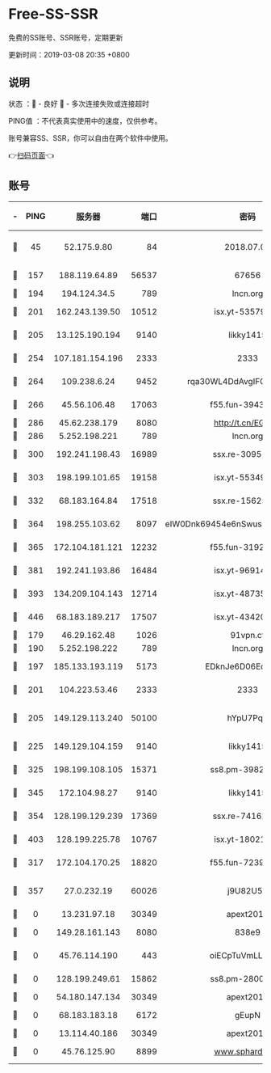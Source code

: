 # Free-SS-SSR

免费的SS账号、SSR账号，定期更新

更新时间：2019-03-08 20:35 +0800

## 说明

状态     ：🙂 - 良好 🙁 - 多次连接失败或连接超时

PING值   ：不代表真实使用中的速度，仅供参考。

账号兼容SS、SSR，你可以自由在两个软件中使用。

👉[扫码页面](https://liesauer.github.io/Free-SS-SSR/)👈

## 账号

|-|PING|服务器|端口|密码|加密方式|区域|
|:----:|:----:|:-----:|-----:|:----:|:----:|:----:|
|🙂|45|52.175.9.80|84|2018.07.07|chacha20-ietf-poly1305|HK|
|🙂|157|188.119.64.89|56537|67656|aes-256-cfb|RU|
|🙂|194|194.124.34.5|789|lncn.org|rc4|JP|
|🙂|201|162.243.139.50|10512|isx.yt-53579269|aes-256-cfb|US|
|🙂|205|13.125.190.194|9140|likky1415|aes-256-cfb|KR|
|🙂|254|107.181.154.196|2333|2333|aes-256-cfb|US|
|🙂|264|109.238.6.24|9452|rqa30WL4DdAvgIFG6Fs3znzTa|aes-256-cfb|FR|
|🙂|266|45.56.106.48|17063|f55.fun-39436500|aes-256-cfb|US|
|🙂|286|45.62.238.179|8080|http://t.cn/EGJIyrl|rc4-md5|CA|
|🙂|286|5.252.198.221|789|lncn.org|rc4|JP|
|🙂|300|192.241.198.43|16989|ssx.re-30951670|aes-256-cfb|US|
|🙂|303|198.199.101.65|19158|isx.yt-55349354|aes-256-cfb|US|
|🙂|332|68.183.164.84|17518|ssx.re-15625176|aes-256-cfb|US|
|🙂|364|198.255.103.62|8097|eIW0Dnk69454e6nSwuspv9DmS201tQ0D|aes-256-cfb|US|
|🙂|365|172.104.181.121|12232|f55.fun-31925719|aes-256-cfb|SG|
|🙂|381|192.241.193.86|16484|isx.yt-96914797|aes-256-cfb|US|
|🙂|393|134.209.104.143|12714|isx.yt-48735563|aes-256-cfb|SG|
|🙂|446|68.183.189.217|17507|isx.yt-43420762|aes-256-cfb|SG|
|🙂|179|46.29.162.48|1026|91vpn.cf|rc4-md5|RU|
|🙂|190|5.252.198.222|789|lncn.org|rc4|JP|
|🙂|197|185.133.193.119|5173|EDknJe6D06EoWDaw|aes-256-cfb|US|
|🙂|201|104.223.53.46|2333|2333|aes-256-cfb|US|
|🙂|205|149.129.113.240|50100|hYpU7PqP|chacha20-ietf-poly1305|CN|
|🙂|225|149.129.104.159|9140|likky1415|aes-256-cfb|CN|
|🙂|325|198.199.108.105|15371|ss8.pm-39823085|aes-256-cfb|US|
|🙂|345|172.104.98.27|9140|likky1415|aes-256-cfb|JP|
|🙂|354|128.199.129.239|17369|ssx.re-74162614|aes-256-cfb|SG|
|🙂|403|128.199.225.78|10767|isx.yt-18021882|aes-256-cfb|SG|
|🙁|317|172.104.170.25|18820|f55.fun-72397693|aes-256-cfb|SG|
|🙁|357|27.0.232.19|60026|j9U82U53|xchacha20-ietf-poly1305|HK|
|🙁|0|13.231.97.18|30349|apext2019|chacha20|JP|
|🙁|0|149.28.161.143|8080|838e9|aes-256-cfb|AU|
|🙁|0|45.76.114.190|443|oiECpTuVmLLxk4Ts|aes-256-cfb|AU|
|🙁|0|128.199.249.61|15862|ss8.pm-28005888|aes-256-cfb|SG|
|🙁|0|54.180.147.134|30349|apext2019|chacha20|KR|
|🙁|0|68.183.183.18|6172|gEupN|aes-256-cfb|SG|
|🙁|0|13.114.40.186|30349|apext2019|chacha20|JP|
|🙁|0|45.76.125.90|8899|www.sphard.com|aes-256-cfb|AU|
